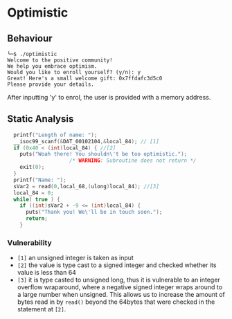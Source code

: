 # Optimistic
## Behaviour
```
└─$ ./optimistic           
Welcome to the positive community!
We help you embrace optimism.
Would you like to enroll yourself? (y/n): y
Great! Here's a small welcome gift: 0x7ffdafc3d5c0
Please provide your details.
```
After inputting 'y' to enrol, the user is provided with a memory address.

## Static Analysis


```c
  printf("Length of name: ");
  __isoc99_scanf(&DAT_00102104,&local_84); // [1]
  if (0x40 < (int)local_84) { //[2]
    puts("Woah there! You shouldn\'t be too optimistic.");
                    /* WARNING: Subroutine does not return */
    exit(0);
  }
  printf("Name: ");
  sVar2 = read(0,local_68,(ulong)local_84); //[3]
  local_84 = 0;
  while( true ) {
    if ((int)sVar2 + -9 <= (int)local_84) {
      puts("Thank you! We\'ll be in touch soon.");
      return;
    }
```
### Vulnerability
- `[1]` an unsigned integer is taken as input
- `[2]` the value is type cast to a signed integer and checked whether its value is less than 64
- `[3]` it is type casted to unsigned long, thus it is vulnerable to an integer overflow wraparound, where a negative signed integer wraps around to a large number when unsigned.
This allows us to increase the amount of bytes read in by `read()` beyond the 64bytes that were checked in the statement at `[2]`.


